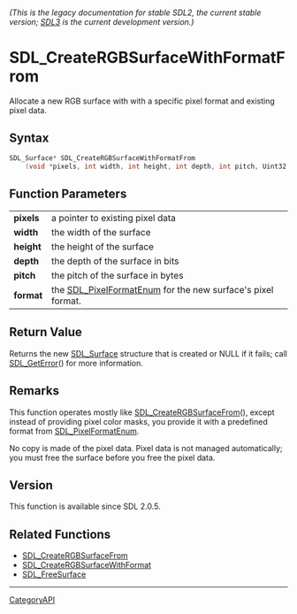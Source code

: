 ###### (This is the legacy documentation for stable SDL2, the current stable version; [SDL3](https://wiki.libsdl.org/SDL3/) is the current development version.)
# SDL_CreateRGBSurfaceWithFormatFrom

Allocate a new RGB surface with with a specific pixel format and existing pixel data.

## Syntax

```c
SDL_Surface* SDL_CreateRGBSurfaceWithFormatFrom
    (void *pixels, int width, int height, int depth, int pitch, Uint32 format);

```

## Function Parameters

|                |                                                                                    |
| -------------- | ---------------------------------------------------------------------------------- |
| **pixels**     | a pointer to existing pixel data                                                   |
| **width**      | the width of the surface                                                           |
| **height**     | the height of the surface                                                          |
| **depth**      | the depth of the surface in bits                                                   |
| **pitch**      | the pitch of the surface in bytes                                                  |
| **format**     | the [SDL_PixelFormatEnum](SDL_PixelFormatEnum.md) for the new surface's pixel format. |

## Return Value

Returns the new [SDL_Surface](SDL_Surface.md) structure that is created or
NULL if it fails; call [SDL_GetError](SDL_GetError.md)() for more information.

## Remarks

This function operates mostly like
[SDL_CreateRGBSurfaceFrom](SDL_CreateRGBSurfaceFrom.md)(), except instead of
providing pixel color masks, you provide it with a predefined format from
[SDL_PixelFormatEnum](SDL_PixelFormatEnum.md).

No copy is made of the pixel data. Pixel data is not managed automatically;
you must free the surface before you free the pixel data.

## Version

This function is available since SDL 2.0.5.

## Related Functions

* [SDL_CreateRGBSurfaceFrom](SDL_CreateRGBSurfaceFrom.md)
* [SDL_CreateRGBSurfaceWithFormat](SDL_CreateRGBSurfaceWithFormat.md)
* [SDL_FreeSurface](SDL_FreeSurface.md)

----
[CategoryAPI](CategoryAPI.md)
